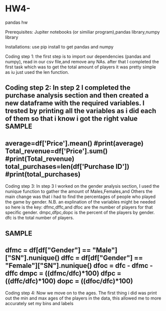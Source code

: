 # HW4-
pandas hw


Prerequisites: Jupiter notebooks (or similiar program),pandas library,numpy library

Installations: use pip install to get pandas and numpy

Coding step 1: the first step is to import our dependencies (pandas and numpy), read in our csv file,and remove any NAs. after that I completed the first 
task which was to get the total amount of players it was pretty simple as iu just used the len function.

Coding step 2: In step 2 I completed the purchase analysis section and then created a new dataframe with the required variables. I trested 
by printing all the variables as i did each of them so that i know i got the right value 
SAMPLE
-----------------
average=df['Price'].mean()
#print(average)
Total_revenue=df['Price'].sum()
#print(Total_revenue)
total_purchases=len(df['Purchase ID'])
#print(total_purchases)
------------------


Coding step 3: In step 3 I worked on the gender analysis section, I used the nunique function to gather the amount of Males,Females,and Others
the main change was that i had to find the percentages of people who played the game by gender. N.B. an explination of the variables might be needed
so here is the key: dfmc,dffc,and dfoc are the number of players for that specific gender. dmpc,dfpc,dopc is the percent of the players by gender.
dfc is the total number of players.

SAMPLE
----------
dfmc = df[df["Gender"] == "Male"]["SN"].nunique()
dffc = df[df["Gender"] == "Female"]["SN"].nunique()
dfoc = dfc - dfmc - dffc
dmpc = ((dfmc/dfc)*100)
dfpc = ((dffc/dfc)*100)
dopc = ((dfoc/dfc)*100)
----------

Coding step 4: Now we move on to the ages. The first thing i did was print out the min and max ages of the players in the data, this allowed me to more accurately set
my bins and labels
